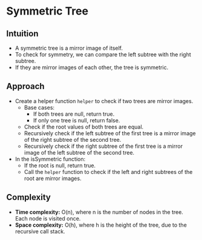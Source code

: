 # Symmetric Tree

## Intuition

- A symmetric tree is a mirror image of itself.
- To check for symmetry, we can compare the left subtree with the right subtree.
- If they are mirror images of each other, the tree is symmetric.

## Approach

- Create a helper function `helper` to check if two trees are mirror images.
    - Base cases:
        - If both trees are null, return true.
        - If only one tree is null, return false.
    - Check if the root values of both trees are equal.
    - Recursively check if the left subtree of the first tree is a mirror image of the right subtree of the second tree.
    - Recursively check if the right subtree of the first tree is a mirror image of the left subtree of the second tree.
- In the isSymmetric function:
    - If the root is null, return true.
    - Call the `helper` function to check if the left and right subtrees of the root are mirror images.

## Complexity

- **Time complexity:** O(n), where n is the number of nodes in the tree. Each node is visited once.
- **Space complexity:** O(h), where h is the height of the tree, due to the recursive call stack.